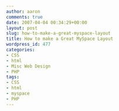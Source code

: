```yaml
---
author: aaron
comments: true
date: 2007-04-04 00:34:29+00:00
layout: post
slug: how-to-make-a-great-myspace-layout
title: How to make a Great MySpace Layout
wordpress_id: 477
categories:
- CSS
- html
- Misc Web Design
- PHP
tags:
- CSS
- html
- myspace
- PHP
---
```


